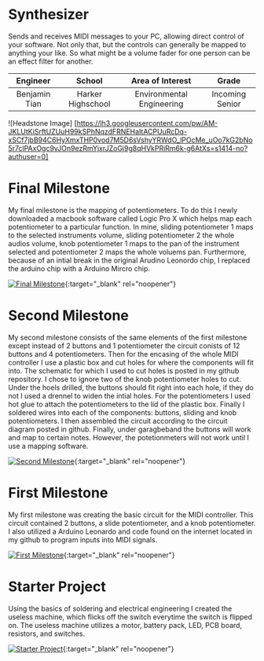 ﻿# Synthesizer 
Sends and receives MIDI messages to your PC, allowing direct control of your software. Not only that, but the controls can generally be mapped to anything your like. So what might be a volume fader for one person can be an effect filter for another.

| **Engineer** | **School** | **Area of Interest** | **Grade** |
|:--:|:--:|:--:|:--:|
| Benjamin Tian | Harker Highschool | Environmental Engineering | Incoming Senior

![Headstone Image] [https://lh3.googleusercontent.com/pw/AM-JKLUtKiSrftUZUuH99kSPhNqzdFRNEHaItACPUuRcDq-xSCf7jbB94C6HyXmxTHP0vod7M5D6sVshyYRWdO_lPOcMe_uOo7kG2bNo5r7clPAxOgc9vJOn9ezRmYjxrJZoGj9g8qHVkPRiRm6k-g6AtXs=s1414-no?authuser=0]

  
# Final Milestone
My final milestone is the mapping of potentiometers. To do this I newly downloaded a macbook software called Logic Pro X which helps map each potentiometer to a particular function. In mine, sliding potentiometer 1 maps to the selected instruments volume, sliding potentiometer 2 the whole audios volume, knob potentiometer 1 maps to the pan of the instrument selected and potentiometer 2 maps the whole voluems pan. Furthermore, because of an intial break in the original Arudino Leonordo chip, I replaced the arduino chip with a Arduino Mircro chip. 

[![Final Milestone](https://i3.ytimg.com/vi/sgH1CStJsBg/maxresdefault.jpg)](https://www.youtube.com/watch?v=sgH1CStJsBg "Second Milestone"){:target="_blank" rel="noopener"}


# Second Milestone
My second milestone consists of the same elements of the first milestone except instead of 2 buttons and 1 potentiometer the circuit conists of 12 buttons and 4 potentiometers. Then for the encasing of the whole MIDI controller I use a plastic box and cut holes for where the components will fit into. The schematic for which I used to cut holes is posted in my github repository. I chose to ignore two of the knob potentiometer holes to cut. Under the hoels drilled, the buttons should fit right into each hole, if they do not I used a drennel to widen the intial holes. For the potentiometers I used hot glue to attach the potentiometers to the lid of the plastic box. Finally I soldered wires into each of the components: buttons, sliding and knob potentiometers. I then assembled the circuit according to the circuit diagram posted in github. Finally, under garagbeband the buttons will work and map to certain notes. However, the potetionmeters will not work until I use a mapping software. 

[![Second Milestone](https://i3.ytimg.com/vi/sgH1CStJsBg/maxresdefault.jpg)](https://www.youtube.com/watch?v=sgH1CStJsBg "Second Milestone"){:target="_blank" rel="noopener"}
# First Milestone
  

My first milestone was creating the basic circuit for the MIDI controller. This circuit contained 2 buttons, a slide potentiometer, and a knob potentiometer. I also utilized a Arduino Leonardo and code found on the internet located in my github to program inputs into MIDI signals. 

[![First Milestone](https://img.youtube.com/vi/-uf-8mD1fxA/maxresdefault.jpg)](https://www.youtube.com/watch?v=-uf-8mD1fxA "First Milestone"){:target="_blank" rel="noopener"}

# Starter Project 

Using the basics of soldering and electrical engineering I created the useless machine, which flicks off the switch everytime the switch is flipped on. The useless machine utilizes a motor, battery pack, LED, PCB board, resistors, and switches. 

[![Starter Project](https://img.youtube.com/vi/7vfSJlS_4pI/sddefault.jpg)](https://www.youtube.com/watch?v=7vfSJlS_4pI "First Milestone"){:target="_blank" rel="noopener"}
